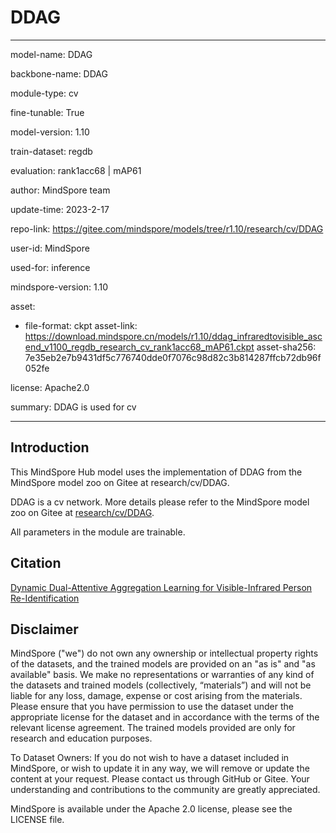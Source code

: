 # DDAG

---

model-name: DDAG

backbone-name: DDAG

module-type: cv

fine-tunable: True

model-version: 1.10

train-dataset: regdb

evaluation: rank1acc68 | mAP61

author: MindSpore team

update-time: 2023-2-17

repo-link: <https://gitee.com/mindspore/models/tree/r1.10/research/cv/DDAG>

user-id: MindSpore

used-for: inference

mindspore-version: 1.10

asset:

-
    file-format: ckpt
    asset-link: <https://download.mindspore.cn/models/r1.10/ddag_infraredtovisible_ascend_v1100_regdb_research_cv_rank1acc68_mAP61.ckpt>
    asset-sha256: 7e35eb2e7b9431df5c776740dde0f7076c98d82c3b814287ffcb72db96f052fe

license: Apache2.0

summary: DDAG is used for cv

---

## Introduction

This MindSpore Hub model uses the implementation of DDAG from the MindSpore model zoo on Gitee at research/cv/DDAG.

DDAG is a cv network. More details please refer to the MindSpore model zoo on Gitee at [research/cv/DDAG](https://gitee.com/mindspore/models/blob/r1.10/research/cv/DDAG/README.md).

All parameters in the module are trainable.

## Citation

[Dynamic Dual-Attentive Aggregation Learning for Visible-Infrared Person Re-Identification](https://arxiv.org/pdf/2007.09314.pdf)

## Disclaimer

MindSpore ("we") do not own any ownership or intellectual property rights of the datasets, and the trained models are provided on an "as is" and "as available" basis. We make no representations or warranties of any kind of the datasets and trained models (collectively, “materials”) and will not be liable for any loss, damage, expense or cost arising from the materials. Please ensure that you have permission to use the dataset under the appropriate license for the dataset and in accordance with the terms of the relevant license agreement. The trained models provided are only for research and education purposes.

To Dataset Owners: If you do not wish to have a dataset included in MindSpore, or wish to update it in any way, we will remove or update the content at your request. Please contact us through GitHub or Gitee. Your understanding and contributions to the community are greatly appreciated.

MindSpore is available under the Apache 2.0 license, please see the LICENSE file.
